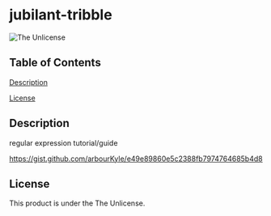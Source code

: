 # jubilant-tribble


![The Unlicense](https://img.shields.io/badge/license-The%20Unlicense-blue.svg)


## Table of Contents

[Description](#description)

[License](#license)


## Description
regular expression tutorial/guide

https://gist.github.com/arbourKyle/e49e89860e5c2388fb7974764685b4d8

## License
This product is under the The Unlicense.
